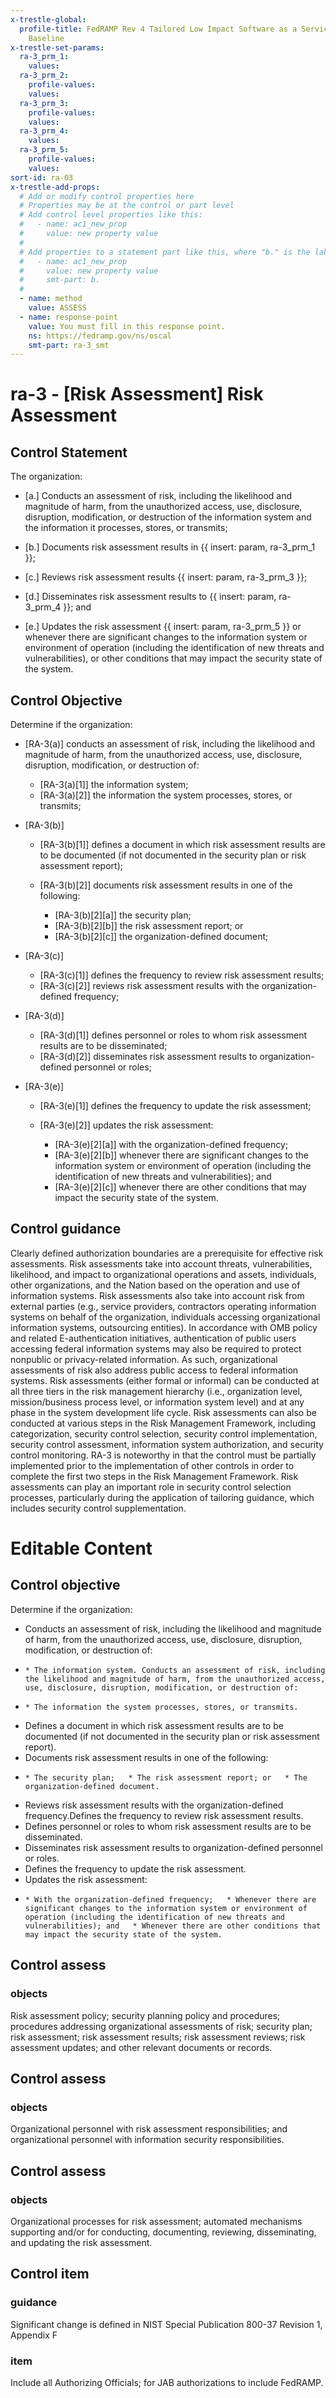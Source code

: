 ```yaml
---
x-trestle-global:
  profile-title: FedRAMP Rev 4 Tailored Low Impact Software as a Service (LI-SaaS)
    Baseline
x-trestle-set-params:
  ra-3_prm_1:
    values:
  ra-3_prm_2:
    profile-values:
    values:
  ra-3_prm_3:
    profile-values:
    values:
  ra-3_prm_4:
    values:
  ra-3_prm_5:
    profile-values:
    values:
sort-id: ra-03
x-trestle-add-props:
  # Add or modify control properties here
  # Properties may be at the control or part level
  # Add control level properties like this:
  #   - name: ac1_new_prop
  #     value: new property value
  #
  # Add properties to a statement part like this, where "b." is the label of the target statement part
  #   - name: ac1_new_prop
  #     value: new property value
  #     smt-part: b.
  #
  - name: method
    value: ASSESS
  - name: response-point
    value: You must fill in this response point.
    ns: https://fedramp.gov/ns/oscal
    smt-part: ra-3_smt
---
```


# ra-3 - \[Risk Assessment\] Risk Assessment

## Control Statement

The organization:

- \[a.\] Conducts an assessment of risk, including the likelihood and magnitude of harm, from the unauthorized access, use, disclosure, disruption, modification, or destruction of the information system and the information it processes, stores, or transmits;

- \[b.\] Documents risk assessment results in {{ insert: param, ra-3_prm_1 }};

- \[c.\] Reviews risk assessment results {{ insert: param, ra-3_prm_3 }};

- \[d.\] Disseminates risk assessment results to {{ insert: param, ra-3_prm_4 }}; and

- \[e.\] Updates the risk assessment {{ insert: param, ra-3_prm_5 }} or whenever there are significant changes to the information system or environment of operation (including the identification of new threats and vulnerabilities), or other conditions that may impact the security state of the system.

## Control Objective

Determine if the organization:

- \[RA-3(a)\] conducts an assessment of risk, including the likelihood and magnitude of harm, from the unauthorized access, use, disclosure, disruption, modification, or destruction of:

  - \[RA-3(a)[1]\] the information system;
  - \[RA-3(a)[2]\] the information the system processes, stores, or transmits;

- \[RA-3(b)\]

  - \[RA-3(b)[1]\] defines a document in which risk assessment results are to be documented (if not documented in the security plan or risk assessment report);
  - \[RA-3(b)[2]\] documents risk assessment results in one of the following:

    - \[RA-3(b)[2][a]\] the security plan;
    - \[RA-3(b)[2][b]\] the risk assessment report; or
    - \[RA-3(b)[2][c]\] the organization-defined document;

- \[RA-3(c)\]

  - \[RA-3(c)[1]\] defines the frequency to review risk assessment results;
  - \[RA-3(c)[2]\] reviews risk assessment results with the organization-defined frequency;

- \[RA-3(d)\]

  - \[RA-3(d)[1]\] defines personnel or roles to whom risk assessment results are to be disseminated;
  - \[RA-3(d)[2]\] disseminates risk assessment results to organization-defined personnel or roles;

- \[RA-3(e)\]

  - \[RA-3(e)[1]\] defines the frequency to update the risk assessment;
  - \[RA-3(e)[2]\] updates the risk assessment:

    - \[RA-3(e)[2][a]\] with the organization-defined frequency;
    - \[RA-3(e)[2][b]\] whenever there are significant changes to the information system or environment of operation (including the identification of new threats and vulnerabilities); and
    - \[RA-3(e)[2][c]\] whenever there are other conditions that may impact the security state of the system.

## Control guidance

Clearly defined authorization boundaries are a prerequisite for effective risk assessments. Risk assessments take into account threats, vulnerabilities, likelihood, and impact to organizational operations and assets, individuals, other organizations, and the Nation based on the operation and use of information systems. Risk assessments also take into account risk from external parties (e.g., service providers, contractors operating information systems on behalf of the organization, individuals accessing organizational information systems, outsourcing entities). In accordance with OMB policy and related E-authentication initiatives, authentication of public users accessing federal information systems may also be required to protect nonpublic or privacy-related information. As such, organizational assessments of risk also address public access to federal information systems. Risk assessments (either formal or informal) can be conducted at all three tiers in the risk management hierarchy (i.e., organization level, mission/business process level, or information system level) and at any phase in the system development life cycle. Risk assessments can also be conducted at various steps in the Risk Management Framework, including categorization, security control selection, security control implementation, security control assessment, information system authorization, and security control monitoring. RA-3 is noteworthy in that the control must be partially implemented prior to the implementation of other controls in order to complete the first two steps in the Risk Management Framework. Risk assessments can play an important role in security control selection processes, particularly during the application of tailoring guidance, which includes security control supplementation.

# Editable Content

<!-- Make additions and edits below -->
<!-- The above represents the contents of the control as received by the profile, prior to additions. -->
<!-- If the profile makes additions to the control, they will appear below. -->
<!-- The above markdown may not be edited but you may edit the content below, and/or introduce new additions to be made by the profile. -->
<!-- If there is a yaml header at the top, parameter values may be edited. Use --set-parameters to incorporate the changes during assembly. -->
<!-- The content here will then replace what is in the profile for this control, after running profile-assemble. -->
<!-- The added parts in the profile for this control are below.  You may edit them and/or add new ones. -->
<!-- Each addition must have a heading either of the form ## Control my_addition_name -->
<!-- or ## Part a. (where the a. refers to one of the control statement labels.) -->
<!-- "## Control" parts are new parts added after the statement part. -->
<!-- "## Part" parts are new parts added into the top-level statement part with that label. -->
<!-- Subparts may be added with nested hash levels of the form ### My Subpart Name -->
<!-- underneath the parent ## Control or ## Part being added -->
<!-- See https://ibm.github.io/compliance-trestle/tutorials/ssp_profile_catalog_authoring/ssp_profile_catalog_authoring for guidance. -->

## Control objective

Determine if the organization:

* Conducts an assessment of risk, including the likelihood and magnitude of harm, from the unauthorized access, use, disclosure, disruption, modification, or destruction of:
*     * The information system. Conducts an assessment of risk, including the likelihood and magnitude of harm, from the unauthorized access, use, disclosure, disruption, modification, or destruction of:
*     * The information the system processes, stores, or transmits.
* Defines a document in which risk assessment results are to be documented (if not documented in the security plan or risk assessment report).
* Documents risk assessment results in one of the following:
*     * The security plan;   * The risk assessment report; or   * The organization-defined document.
* Reviews risk assessment results with the organization-defined frequency.Defines the frequency to review risk assessment results.
* Defines personnel or roles to whom risk assessment results are to be disseminated.
* Disseminates risk assessment results to organization-defined personnel or roles.
* Defines the frequency to update the risk assessment.
* Updates the risk assessment:
*     * With the organization-defined frequency;   * Whenever there are significant changes to the information system or environment of operation (including the identification of new threats and vulnerabilities); and   * Whenever there are other conditions that may impact the security state of the system.

## Control assess

### objects

Risk assessment policy; security planning policy and procedures; procedures addressing organizational assessments of risk; security plan; risk assessment; risk assessment results; risk assessment reviews; risk assessment updates; and other relevant documents or records.

## Control assess

### objects

Organizational personnel with risk assessment responsibilities; and organizational personnel with information security responsibilities.

## Control assess

### objects

Organizational processes for risk assessment; automated mechanisms supporting and/or for conducting, documenting, reviewing, disseminating, and updating the risk assessment.

## Control item

### guidance

Significant change is defined in NIST Special Publication 800-37 Revision 1, Appendix F

### item

Include all Authorizing Officials; for JAB authorizations to include FedRAMP.
